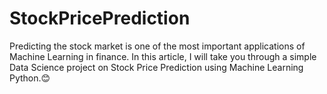 # StockPricePrediction
Predicting the stock market is one of the most important applications of Machine Learning in finance. In this article, I will take you through a simple Data Science project on Stock Price Prediction using Machine Learning Python.😊
